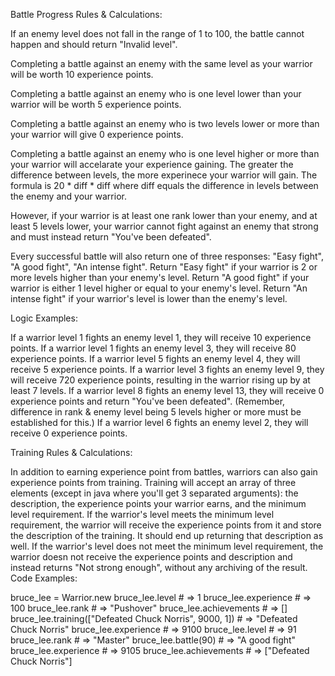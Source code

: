 Battle Progress Rules & Calculations:

If an enemy level does not fall in the range of 1 to 100, the battle cannot happen and should return "Invalid level".

Completing a battle against an enemy with the same level as your warrior will be worth 10 experience points.

Completing a battle against an enemy who is one level lower than your warrior will be worth 5 experience points.

Completing a battle against an enemy who is two levels lower or more than your warrior will give 0 experience points.

Completing a battle against an enemy who is one level higher or more than your warrior will accelarate your experience gaining. The greater the difference between levels, the more experinece your warrior will gain. The formula is 20 * diff * diff where diff equals the difference in levels between the enemy and your warrior.

However, if your warrior is at least one rank lower than your enemy, and at least 5 levels lower, your warrior cannot fight against an enemy that strong and must instead return "You've been defeated".

Every successful battle will also return one of three responses: "Easy fight", "A good fight", "An intense fight". Return "Easy fight" if your warrior is 2 or more levels higher than your enemy's level. Return "A good fight" if your warrior is either 1 level higher or equal to your enemy's level. Return "An intense fight" if your warrior's level is lower than the enemy's level.

Logic Examples:

If a warrior level 1 fights an enemy level 1, they will receive 10 experience points.
If a warrior level 1 fights an enemy level 3, they will receive 80 experience points.
If a warrior level 5 fights an enemy level 4, they will receive 5 experience points.
If a warrior level 3 fights an enemy level 9, they will receive 720 experience points, resulting in the warrior rising up by at least 7 levels.
If a warrior level 8 fights an enemy level 13, they will receive 0 experience points and return "You've been defeated". (Remember, difference in rank & enemy level being 5 levels higher or more must be established for this.)
If a warrior level 6 fights an enemy level 2, they will receive 0 experience points.

Training Rules & Calculations:

In addition to earning experience point from battles, warriors can also gain experience points from training.
Training will accept an array of three elements (except in java where you'll get 3 separated arguments): the description, the experience points your warrior earns, and the minimum level requirement.
If the warrior's level meets the minimum level requirement, the warrior will receive the experience points from it and store the description of the training. It should end up returning that description as well.
If the warrior's level does not meet the minimum level requirement, the warrior doesn not receive the experience points and description and instead returns "Not strong enough", without any archiving of the result.
Code Examples:

bruce_lee = Warrior.new
bruce_lee.level         # => 1
bruce_lee.experience    # => 100
bruce_lee.rank          # => "Pushover"
bruce_lee.achievements  # => []
bruce_lee.training(["Defeated Chuck Norris", 9000, 1]) # => "Defeated Chuck Norris"
bruce_lee.experience    # => 9100
bruce_lee.level         # => 91
bruce_lee.rank          # => "Master"
bruce_lee.battle(90)    # => "A good fight"
bruce_lee.experience    # => 9105
bruce_lee.achievements  # => ["Defeated Chuck Norris"]